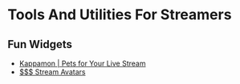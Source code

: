 # Tools And Utilities For Streamers

## Fun Widgets

* [Kappamon | Pets for Your Live Stream](https://kappamon.com/?ref=x2op_)
* [$$$ Stream Avatars](https://www.streamavatars.com/press/index)
